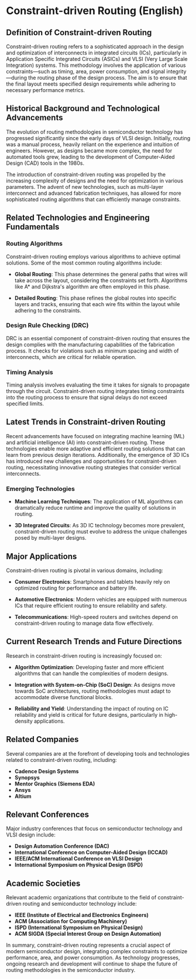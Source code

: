 # Constraint-driven Routing (English)

## Definition of Constraint-driven Routing

Constraint-driven routing refers to a sophisticated approach in the design and optimization of interconnects in integrated circuits (ICs), particularly in Application Specific Integrated Circuits (ASICs) and VLSI (Very Large Scale Integration) systems. This methodology involves the application of various constraints—such as timing, area, power consumption, and signal integrity—during the routing phase of the design process. The aim is to ensure that the final layout meets specified design requirements while adhering to necessary performance metrics.

## Historical Background and Technological Advancements

The evolution of routing methodologies in semiconductor technology has progressed significantly since the early days of VLSI design. Initially, routing was a manual process, heavily reliant on the experience and intuition of engineers. However, as designs became more complex, the need for automated tools grew, leading to the development of Computer-Aided Design (CAD) tools in the 1980s.

The introduction of constraint-driven routing was propelled by the increasing complexity of designs and the need for optimization in various parameters. The advent of new technologies, such as multi-layer interconnect and advanced fabrication techniques, has allowed for more sophisticated routing algorithms that can efficiently manage constraints.

## Related Technologies and Engineering Fundamentals

### Routing Algorithms

Constraint-driven routing employs various algorithms to achieve optimal solutions. Some of the most common routing algorithms include:

- **Global Routing**: This phase determines the general paths that wires will take across the layout, considering the constraints set forth. Algorithms like A* and Dijkstra's algorithm are often employed in this phase.

- **Detailed Routing**: This phase refines the global routes into specific layers and tracks, ensuring that each wire fits within the layout while adhering to the constraints.

### Design Rule Checking (DRC)

DRC is an essential component of constraint-driven routing that ensures the design complies with the manufacturing capabilities of the fabrication process. It checks for violations such as minimum spacing and width of interconnects, which are critical for reliable operation.

### Timing Analysis

Timing analysis involves evaluating the time it takes for signals to propagate through the circuit. Constraint-driven routing integrates timing constraints into the routing process to ensure that signal delays do not exceed specified limits.

## Latest Trends in Constraint-driven Routing

Recent advancements have focused on integrating machine learning (ML) and artificial intelligence (AI) into constraint-driven routing. These technologies enable more adaptive and efficient routing solutions that can learn from previous design iterations. Additionally, the emergence of 3D ICs has introduced new challenges and opportunities for constraint-driven routing, necessitating innovative routing strategies that consider vertical interconnects.

### Emerging Technologies

- **Machine Learning Techniques**: The application of ML algorithms can dramatically reduce runtime and improve the quality of solutions in routing.

- **3D Integrated Circuits**: As 3D IC technology becomes more prevalent, constraint-driven routing must evolve to address the unique challenges posed by multi-layer designs.

## Major Applications

Constraint-driven routing is pivotal in various domains, including:

- **Consumer Electronics**: Smartphones and tablets heavily rely on optimized routing for performance and battery life.

- **Automotive Electronics**: Modern vehicles are equipped with numerous ICs that require efficient routing to ensure reliability and safety.

- **Telecommunications**: High-speed routers and switches depend on constraint-driven routing to manage data flow effectively.

## Current Research Trends and Future Directions

Research in constraint-driven routing is increasingly focused on:

- **Algorithm Optimization**: Developing faster and more efficient algorithms that can handle the complexities of modern designs.

- **Integration with System-on-Chip (SoC) Design**: As designs move towards SoC architectures, routing methodologies must adapt to accommodate diverse functional blocks.

- **Reliability and Yield**: Understanding the impact of routing on IC reliability and yield is critical for future designs, particularly in high-density applications.

## Related Companies

Several companies are at the forefront of developing tools and technologies related to constraint-driven routing, including:

- **Cadence Design Systems**
- **Synopsys**
- **Mentor Graphics (Siemens EDA)**
- **Ansys**
- **Altium**

## Relevant Conferences

Major industry conferences that focus on semiconductor technology and VLSI design include:

- **Design Automation Conference (DAC)**
- **International Conference on Computer-Aided Design (ICCAD)**
- **IEEE/ACM International Conference on VLSI Design**
- **International Symposium on Physical Design (ISPD)**

## Academic Societies

Relevant academic organizations that contribute to the field of constraint-driven routing and semiconductor technology include:

- **IEEE (Institute of Electrical and Electronics Engineers)**
- **ACM (Association for Computing Machinery)**
- **ISPD (International Symposium on Physical Design)**
- **ACM SIGDA (Special Interest Group on Design Automation)**

In summary, constraint-driven routing represents a crucial aspect of modern semiconductor design, integrating complex constraints to optimize performance, area, and power consumption. As technology progresses, ongoing research and development will continue to shape the future of routing methodologies in the semiconductor industry.